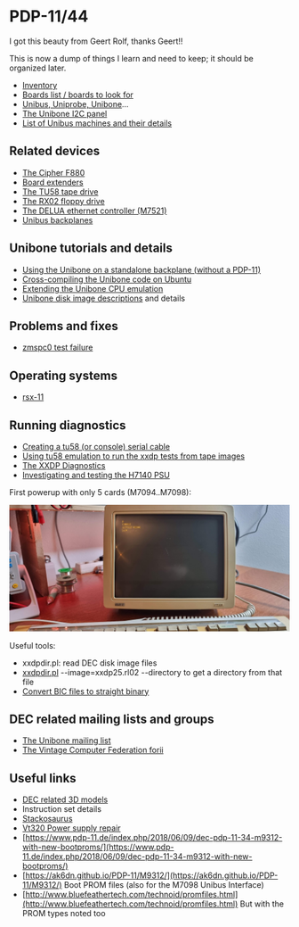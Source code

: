 # PDP-11/44

I got this beauty from Geert Rolf, thanks Geert!!

This is now a dump of things I learn and need to keep; it should be organized later.

- [Inventory](./pdp-1144/pdp-11-inventory.md)
- [Boards list / boards to look for](./pdp-1144/unibus-board-list.md)
- [Unibus, Uniprobe, Unibone](./pdp-1144/unibus-uniprobe-and-unibone-tales.md)…
-   [The Unibone I2C panel](./pdp-1144/unibone-i2c-panel.md)
- [List of Unibus machines and their details](./pdp-1144/pdp-11-unibus-processors.md)

## Related devices

- [The Cipher F880](pdp-1144/cipherf880.md)
- [Board extenders](pdp-1144/douglas-extenders.md)
- [The TU58 tape drive](./pdp-1144/the-tu58-tape-unit.md)
- [The RX02 floppy drive](./pdp-1144/the-rx02-floppy-drive-and-the-m8256-rv211-controller.md)
- [The DELUA ethernet controller (M7521)](./pdp-1144/the-delua-ethernet-controller-m7521.md)
- [Unibus backplanes](./pdp-1144/the-dd11-dk-backplane.md)

## Unibone tutorials and details

- [Using the Unibone on a standalone backplane (without a PDP-11)](./pdp-1144/using-the-unibone-as-a-stand-alone-machine.md)
- [Cross-compiling the Unibone code on Ubuntu](./pdp-1144/unibone-crosscompile.md)
- [Extending the Unibone CPU emulation](./pdp-1144/extending-the-unibone-cpu-emulation.md)
- [Unibone disk image descriptions](./pdp-1144/unibone-disk-image-details.md) and details

## Problems and fixes

- [zmspc0 test failure](./pdp-1144/zmspc0-test-failure.md)

## Operating systems

- [rsx-11](./pdp-1144/rsx-11.md)

## Running diagnostics

- [Creating a tu58 (or console) serial cable](./pdp-1144/pdp11-m7090-console-cable-tu58-cable.md)
- [Using tu58 emulation to run the xxdp tests from tape images](./pdp-1144/running-the-xxdp-tests-using-tu58.md)
- [The XXDP Diagnostics](./pdp-1144/xxdp-diagnostics-information.md)
- [Investigating and testing the H7140 PSU](./pdp-1144/investigating-and-testing-the-psu-h7140.md)

First powerup with only 5 cards (M7094..M7098):

![](./attachments/image-20230329-200202.png)

Useful tools:

- xxdpdir.pl: read DEC disk image files
-   [xxdpdir.pl](http://xxdpdir.pl) --image=xxdp25.rl02 --directory to get a directory from that file
- [Convert BIC files to straight binary](./pdp-1144/convert-bic-files-to-straight-binary-files.md)

## DEC related mailing lists and groups

- [The Unibone mailing list](https://groups.google.com/g/unibone)
- [The Vintage Computer Federation forii](https://forum.vcfed.org/index.php?forums/dec/)

## Useful links

- [DEC related 3D models](https://so-much-stuff.com/pdp8/cad/3d.php)
- Instruction set details
-   [Stackosaurus](http://stackosaurus.com/pdp11.html)
- [Vt320 Power supply repair](https://forum.vcfed.org/index.php?threads/vt320-modern-replacement-power-supply.1238917/#post-1260807)
- [https://www.pdp-11.de/index.php/2018/06/09/dec-pdp-11-34-m9312-with-new-bootproms/](https://www.pdp-11.de/index.php/2018/06/09/dec-pdp-11-34-m9312-with-new-bootproms/)
- [https://ak6dn.github.io/PDP-11/M9312/](https://ak6dn.github.io/PDP-11/M9312/) Boot PROM files (also for the M7098 Unibus Interface)
- [http://www.bluefeathertech.com/technoid/promfiles.html](http://www.bluefeathertech.com/technoid/promfiles.html) But with the PROM types noted too
